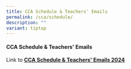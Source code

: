 ```yaml
---
title: CCA Schedule & Teachers' Emails
permalink: /cca/schedule/
description: ""
variant: tiptap
---
```

<h4><strong>CCA Schedule &amp; Teachers' Emails</strong></h4><p>Link to <strong><a href="/files/cca_schedule_2024.pdf" rel="noopener noreferrer nofollow" target="_blank">CCA Schedule &amp; Teachers' Emails 2024</a></strong></p>
